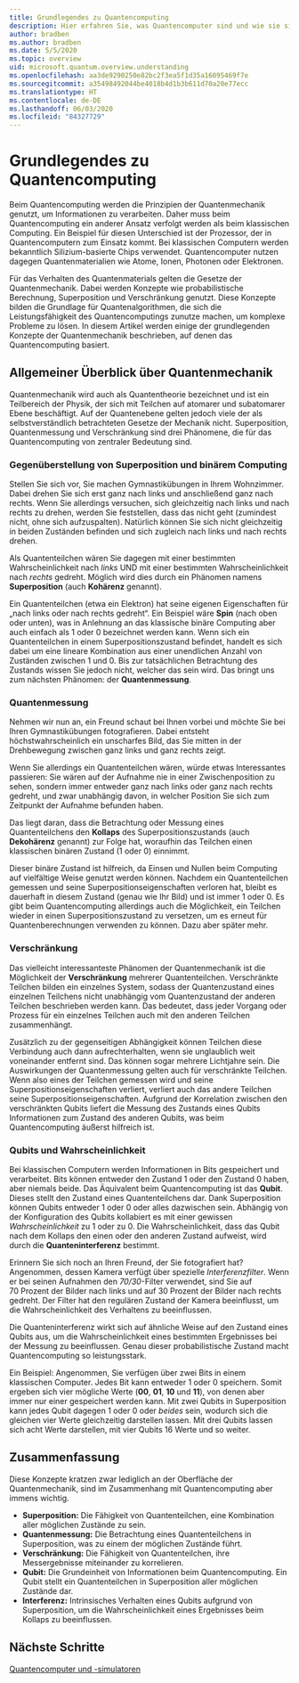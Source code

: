 ```yaml
---
title: Grundlegendes zu Quantencomputing
description: Hier erfahren Sie, was Quantencomputer sind und wie sie sich die Prinzipien der Quantenmechanik zunutze machen.
author: bradben
ms.author: bradben
ms.date: 5/5/2020
ms.topic: overview
uid: microsoft.quantum.overview.understanding
ms.openlocfilehash: aa3de9290250e82bc2f3ea5f1d35a16095469f7e
ms.sourcegitcommit: a35498492044be4018b4d1b3b611d70a20e77ecc
ms.translationtype: HT
ms.contentlocale: de-DE
ms.lasthandoff: 06/03/2020
ms.locfileid: "84327729"
---
```

# <a name="understanding-quantum-computing"></a>Grundlegendes zu Quantencomputing

Beim Quantencomputing werden die Prinzipien der Quantenmechanik genutzt, um Informationen zu verarbeiten. Daher muss beim Quantencomputing ein anderer Ansatz verfolgt werden als beim klassischen Computing.  Ein Beispiel für diesen Unterschied ist der Prozessor, der in Quantencomputern zum Einsatz kommt.  Bei klassischen Computern werden bekanntlich Silizium-basierte Chips verwendet. Quantencomputer nutzen dagegen Quantenmaterialien wie Atome, Ionen, Photonen oder Elektronen.  

Für das Verhalten des Quantenmaterials gelten die Gesetze der Quantenmechanik. Dabei werden Konzepte wie probabilistische Berechnung, Superposition und Verschränkung genutzt. Diese Konzepte bilden die Grundlage für Quantenalgorithmen, die sich die Leistungsfähigkeit des Quantencomputings zunutze machen, um komplexe Probleme zu lösen. In diesem Artikel werden einige der grundlegenden Konzepte der Quantenmechanik beschrieben, auf denen das Quantencomputing basiert.

## <a name="a-birds-eye-view-of-quantum-mechanics"></a>Allgemeiner Überblick über Quantenmechanik

Quantenmechanik wird auch als Quantentheorie bezeichnet und ist ein Teilbereich der Physik, der sich mit Teilchen auf atomarer und subatomarer Ebene beschäftigt. Auf der Quantenebene gelten jedoch viele der als selbstverständlich betrachteten Gesetze der Mechanik nicht. Superposition, Quantenmessung und Verschränkung sind drei Phänomene, die für das Quantencomputing von zentraler Bedeutung sind.  

### <a name="superposition-vs-binary-computing"></a>Gegenüberstellung von Superposition und binärem Computing

Stellen Sie sich vor, Sie machen Gymnastikübungen in Ihrem Wohnzimmer. Dabei drehen Sie sich erst ganz nach links und anschließend ganz nach rechts. Wenn Sie allerdings versuchen, sich gleichzeitig nach links und nach rechts zu drehen, werden Sie feststellen, dass das nicht geht (zumindest nicht, ohne sich aufzuspalten).  Natürlich können Sie sich nicht gleichzeitig in beiden Zuständen befinden und sich zugleich nach links und nach rechts drehen.

Als Quantenteilchen wären Sie dagegen mit einer bestimmten Wahrscheinlichkeit nach *links* UND mit einer bestimmten Wahrscheinlichkeit nach *rechts* gedreht. Möglich wird dies durch ein Phänomen namens **Superposition** (auch **Kohärenz** genannt).

Ein Quantenteilchen (etwa ein Elektron) hat seine eigenen Eigenschaften für „nach links oder nach rechts gedreht“. Ein Beispiel wäre **Spin** (nach oben oder unten), was in Anlehnung an das klassische binäre Computing aber auch einfach als 1 oder 0 bezeichnet werden kann. Wenn sich ein Quantenteilchen in einem Superpositionszustand befindet, handelt es sich dabei um eine lineare Kombination aus einer unendlichen Anzahl von Zuständen zwischen 1 und 0. Bis zur tatsächlichen Betrachtung des Zustands wissen Sie jedoch nicht, welcher das sein wird. Das bringt uns zum nächsten Phänomen: der **Quantenmessung**.

### <a name="quantum-measurement"></a>Quantenmessung

Nehmen wir nun an, ein Freund schaut bei Ihnen vorbei und möchte Sie bei Ihren Gymnastikübungen fotografieren. Dabei entsteht höchstwahrscheinlich ein unscharfes Bild, das Sie mitten in der Drehbewegung zwischen ganz links und ganz rechts zeigt.

Wenn Sie allerdings ein Quantenteilchen wären, würde etwas Interessantes passieren: Sie wären auf der Aufnahme nie in einer Zwischenposition zu sehen, sondern immer entweder ganz nach links oder ganz nach rechts gedreht, und zwar unabhängig davon, in welcher Position Sie sich zum Zeitpunkt der Aufnahme befunden haben.

Das liegt daran, dass die Betrachtung oder Messung eines Quantenteilchens den **Kollaps** des Superpositionszustands (auch **Dekohärenz** genannt) zur Folge hat, woraufhin das Teilchen einen klassischen binären Zustand (1 oder 0) einnimmt.

Dieser binäre Zustand ist hilfreich, da Einsen und Nullen beim Computing auf vielfältige Weise genutzt werden können. Nachdem ein Quantenteilchen gemessen und seine Superpositionseigenschaften verloren hat, bleibt es dauerhaft in diesem Zustand (genau wie Ihr Bild) und ist immer 1 oder 0. Es gibt beim Quantencomputing allerdings auch die Möglichkeit, ein Teilchen wieder in einen Superpositionszustand zu versetzen, um es erneut für Quantenberechnungen verwenden zu können. Dazu aber später mehr.

### <a name="entanglement"></a>Verschränkung

Das vielleicht interessanteste Phänomen der Quantenmechanik ist die Möglichkeit der **Verschränkung** mehrerer Quantenteilchen. Verschränkte Teilchen bilden ein einzelnes System, sodass der Quantenzustand eines einzelnen Teilchens nicht unabhängig vom Quantenzustand der anderen Teilchen beschrieben werden kann. Das bedeutet, dass jeder Vorgang oder Prozess für ein einzelnes Teilchen auch mit den anderen Teilchen zusammenhängt.

Zusätzlich zu der gegenseitigen Abhängigkeit können Teilchen diese Verbindung auch dann aufrechterhalten, wenn sie unglaublich weit voneinander entfernt sind. Das können sogar mehrere Lichtjahre sein. Die Auswirkungen der Quantenmessung gelten auch für verschränkte Teilchen. Wenn also eines der Teilchen gemessen wird und seine Superpositionseigenschaften verliert, verliert auch das andere Teilchen seine Superpositionseigenschaften. Aufgrund der Korrelation zwischen den verschränkten Qubits liefert die Messung des Zustands eines Qubits Informationen zum Zustand des anderen Qubits, was beim Quantencomputing äußerst hilfreich ist.

### <a name="qubits-and-probability"></a>Qubits und Wahrscheinlichkeit

Bei klassischen Computern werden Informationen in Bits gespeichert und verarbeitet. Bits können entweder den Zustand 1 oder den Zustand 0 haben, aber niemals beide. Das Äquivalent beim Quantencomputing ist das **Qubit**. Dieses stellt den Zustand eines Quantenteilchens dar. Dank Superposition können Qubits entweder 1 oder 0 oder alles dazwischen sein. Abhängig von der Konfiguration des Qubits kollabiert es mit einer gewissen *Wahrscheinlichkeit* zu 1 oder zu 0. Die Wahrscheinlichkeit, dass das Qubit nach dem Kollaps den einen oder den anderen Zustand aufweist, wird durch die **Quanteninterferenz** bestimmt. 

Erinnern Sie sich noch an Ihren Freund, der Sie fotografiert hat? Angenommen, dessen Kamera verfügt über spezielle *Interferenzfilter*. Wenn er bei seinen Aufnahmen den *70/30*-Filter verwendet, sind Sie auf 70 Prozent der Bilder nach links und auf 30 Prozent der Bilder nach rechts gedreht. Der Filter hat den regulären Zustand der Kamera beeinflusst, um die Wahrscheinlichkeit des Verhaltens zu beeinflussen.

Die Quanteninterferenz wirkt sich auf ähnliche Weise auf den Zustand eines Qubits aus, um die Wahrscheinlichkeit eines bestimmten Ergebnisses bei der Messung zu beeinflussen. Genau dieser probabilistische Zustand macht Quantencomputing so leistungsstark.

Ein Beispiel: Angenommen, Sie verfügen über zwei Bits in einem klassischen Computer. Jedes Bit kann entweder 1 oder 0 speichern. Somit ergeben sich vier mögliche Werte (**00**, **01**, **10** und **11**), von denen aber immer nur einer gespeichert werden kann. Mit zwei Qubits in Superposition kann jedes Qubit dagegen 1 oder 0 oder *beides* sein, wodurch sich die gleichen vier Werte gleichzeitig darstellen lassen. Mit drei Qubits lassen sich acht Werte darstellen, mit vier Qubits 16 Werte und so weiter.

## <a name="summary"></a>Zusammenfassung

Diese Konzepte kratzen zwar lediglich an der Oberfläche der Quantenmechanik, sind im Zusammenhang mit Quantencomputing aber immens wichtig.

- **Superposition:** Die Fähigkeit von Quantenteilchen, eine Kombination aller möglichen Zustände zu sein.
- **Quantenmessung:** Die Betrachtung eines Quantenteilchens in Superposition, was zu einem der möglichen Zustände führt.
- **Verschränkung:** Die Fähigkeit von Quantenteilchen, ihre Messergebnisse miteinander zu korrelieren.
- **Qubit:** Die Grundeinheit von Informationen beim Quantencomputing. Ein Qubit stellt ein Quantenteilchen in Superposition aller möglichen Zustände dar.
- **Interferenz:** Intrinsisches Verhalten eines Qubits aufgrund von Superposition, um die Wahrscheinlichkeit eines Ergebnisses beim Kollaps zu beeinflussen.

## <a name="next-steps"></a>Nächste Schritte

[Quantencomputer und -simulatoren](xref:microsoft.quantum.overview.simulators)
